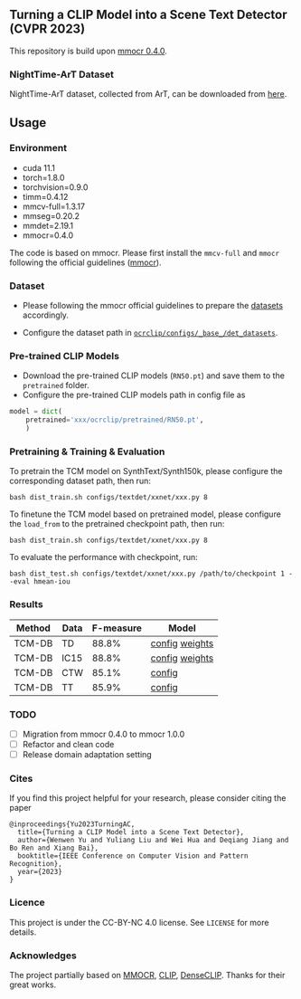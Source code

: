 ## Turning a CLIP Model into a Scene Text Detector (CVPR 2023)
This repository is build upon [mmocr 0.4.0](https://github.com/open-mmlab/mmocr/tree/0.x).


### NightTime-ArT Dataset
NightTime-ArT dataset, collected from ArT, can be downloaded from [here](https://drive.google.com/file/d/1v3CshPqlvhpnK1_MKwqqkWJDikKl_g4Y).


## Usage


### Environment
- cuda 11.1
- torch=1.8.0
- torchvision=0.9.0
- timm=0.4.12
- mmcv-full=1.3.17
- mmseg=0.20.2
- mmdet=2.19.1
- mmocr=0.4.0

The code is based on mmocr. Please first install the `mmcv-full` and `mmocr` following the official guidelines ([mmocr](https://github.com/open-mmlab/mmocr)).

### Dataset
- Please following the mmocr official guidelines to prepare the [datasets](https://mmocr.readthedocs.io/en/v0.4.1/datasets/det.html) accordingly. 

- Configure the dataset path in [`ocrclip/configs/_base_/det_datasets`](ocrclip/configs/_base_/det_datasets).

### Pre-trained CLIP Models

- Download the pre-trained CLIP models (`RN50.pt`) and save them to the `pretrained` folder.
- Configure the pre-trained CLIP models path in config file as

```python
model = dict(
    pretrained='xxx/ocrclip/pretrained/RN50.pt',
    )
```

### Pretraining & Training & Evaluation 

To pretrain the TCM model on SynthText/Synth150k, please configure the corresponding dataset path, then run:

```
bash dist_train.sh configs/textdet/xxnet/xxx.py 8
```

To finetune the TCM model based on pretrained model, please configure the `load_from` to the pretrained checkpoint path, then run:

```
bash dist_train.sh configs/textdet/xxnet/xxx.py 8
```

To evaluate the performance with checkpoint, run:

```
bash dist_test.sh configs/textdet/xxnet/xxx.py /path/to/checkpoint 1 --eval hmean-iou
```

### Results



| Method | Data | F-measure | Model |
|--------|------|-----------|--------|
| TCM-DB | TD |    88.8%       |    [config](ocrclip/configs/textdet/dbnet/clip_db_r50_fpnc_prompt_gen_vis_1200e_ft_td_ranger_post_taiji.py) [weights](https://mega.nz/file/daZWnYQI#XTQbvp86rxf-zIoQKQwVcXeUnGNqj4ADm1OijQKgEMM)   |  
| TCM-DB | IC15 |    88.8%       |   [config](ocrclip/configs/textdet/dbnet/clip_db_r50_fpnc_prompt_gen_vis_1200e_ft_gen_ic15_adam_taiji.py) [weights](https://mega.nz/file/cDQ1RASb#k5IOBtv12legGQPFCBW4-7e8SuD9WXcX4uoTE4Z9hpA)    |                   
| TCM-DB | CTW |    85.1%       |  [config](ocrclip/configs/textdet/dbnet/clip_db_r50_fpnc_prompt_gen_vis_32_1200e_ft_ctw_adamw_taiji.py)      |            
| TCM-DB | TT |    85.9%       |    [config](ocrclip/configs/textdet/dbnet/clip_db_r50_fpnc_prompt_gen_vis_32_1200e_ft_tt_adamw_taiji.py)    |            


### TODO
- [ ] Migration from mmocr 0.4.0 to mmocr 1.0.0
- [ ] Refactor and clean code
- [ ] Release domain adaptation setting

### Cites
If you find this project helpful for your research, please consider citing the paper

```
@inproceedings{Yu2023TurningAC,
  title={Turning a CLIP Model into a Scene Text Detector},
  author={Wenwen Yu and Yuliang Liu and Wei Hua and Deqiang Jiang and Bo Ren and Xiang Bai},
  booktitle={IEEE Conference on Computer Vision and Pattern Recognition},
  year={2023}
}
```

### Licence
This project is under the CC-BY-NC 4.0 license. See `LICENSE` for more details.


### Acknowledges
The project partially based on [MMOCR](https://github.com/open-mmlab/mmocr), [CLIP](https://github.com/openai/CLIP), [DenseCLIP](https://github.com/raoyongming/DenseCLIP). Thanks for their great works.
